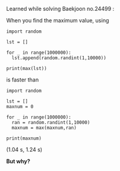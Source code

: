 Learned while solving Baekjoon no.24499 :


When you find the maximum value, using

~~~
import random

lst = []

for _ in range(1000000):
  lst.append(random.randint(1,10000))

print(max(lst))
~~~

is faster than

~~~
import random

lst = []
maxnum = 0

for _ in range(1000000):
  ran = random.randint(1,10000)
  maxnum = max(maxnum,ran)

print(maxnum)
~~~

(1.04 s, 1.24 s)

**But why?**

